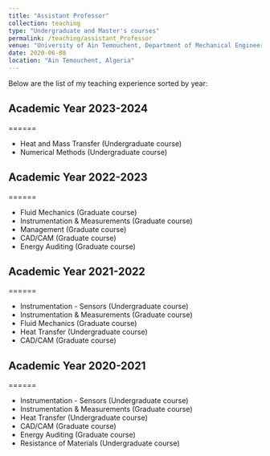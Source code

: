 ```yaml
---
title: "Assistant Professor"
collection: teaching
type: "Undergraduate and Master's courses"
permalink: /teaching/assistant_Professor
venue: "University of Ain Temouchent, Department of Mechanical Engineering"
date: 2020-06-08
location: "Ain Temouchent, Algeria"
---
```

Below are the list of my teaching experience sorted by year:

Academic Year 2023-2024
------------------------
======
- Heat and Mass Transfer (Undergraduate course)
- Numerical Methods (Undergraduate course)

Academic Year 2022-2023
------------------------
======
- Fluid Mechanics (Graduate course)
- Instrumentation & Measurements (Graduate course)
- Management (Graduate course)
- CAD/CAM (Graduate course)
- Energy Auditing (Graduate course)

Academic Year 2021-2022
------------------------
======
- Instrumentation - Sensors (Undergraduate course)
- Instrumentation & Measurements (Graduate course)
- Fluid Mechanics (Graduate course)
- Heat Transfer (Undergraduate course)
- CAD/CAM (Graduate course)
  
Academic Year 2020-2021
------------------------
======
- Instrumentation - Sensors (Undergraduate course)
- Instrumentation & Measurements (Graduate course)
- Heat Transfer (Undergraduate course)
- CAD/CAM (Graduate course)
- Energy Auditing (Graduate course)
- Resistance of Materials (Undergraduate course)
